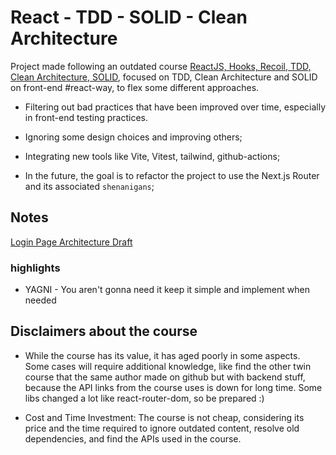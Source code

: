 # React - TDD - SOLID - Clean Architecture

Project made following an outdated course [ReactJS, Hooks, Recoil, TDD, Clean Architecture, SOLID](https://www.udemy.com/course/react-com-mango/), focused on TDD, Clean Architecture and SOLID on front-end #react-way, to flex some different approaches.

- Filtering out bad practices that have been improved over time, especially in front-end testing practices.

- Ignoring some design choices and improving others;

- Integrating new tools like Vite, Vitest, tailwind, github-actions;

- In the future, the goal is to refactor the project to use the Next.js Router and its associated `shenanigans`;

## Notes

[Login Page Architecture Draft](https://drive.google.com/file/d/1uv8j8g3y8jRRDBekXaK9XROR2-qSjINr/view?usp=sharing)

### highlights

- YAGNI - You aren't gonna need it
  keep it simple and implement when needed

## Disclaimers about the course

- While the course has its value, it has aged poorly in some aspects. Some cases will require additional knowledge, like find the other twin course that the same author made on github but with backend stuff, because the API links from the course uses is down for long time. Some libs changed a lot like react-router-dom, so be prepared :)

- Cost and Time Investment: The course is not cheap, considering its price and the time required to ignore outdated content, resolve old dependencies, and find the APIs used in the course.
